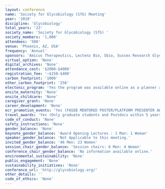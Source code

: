 ```yaml
---
layout: conference 
name: 'Society for Glycobiology (SfG) Meeting'
year: '2019'
discipline: 'Glycobiology'
total_years: '23'
society_name: 'Society for Glycobiology (SfG) '
society_members: '1,000'
attendees: '500'
venue: 'Phoenix, AZ, USA'
frequency: 'Annual'
sponsors: 'Amicus Therapeutics, Lectenz Bio, Sbio, Sussex Research Glycosylation & Glycodesign, Avanti Polar Lipids Inc., Biosynth Carbosynth, Caisson, Glyco Analystics, Glyco Expression Technologies, GlycoT therapeutics, IBEX Pharmaceuticals Inc., LimmaTech Biologics, NG™, Omicron Biochemicals Inc., TCI AMERICA, Thermo Fisher Scientific, Z Biotech, Oxford University Press'
virtual_option: 'None'
digital_archives: 'None'
attendance_cost: '$2000-$4000'
registration_fee: '~$150-$400'
carbon_footprint: '1000'
other_carbon_footprint: '250'
electonic_program: 'Yes the program was available online as a planner and a .pdf file.'
onsite_maternity: 'None'
onsite_childcare: 'None'
caregiver_grant: 'None'
career_development: 'None'
ecr_promotion_events: 'Yes (FASEB MENTORED POSTER/PLATFORM PRESENTER AWARDS: FASEB is offering awards for eligible underrepresented*** students and postdoctoral/clinical trainee fellows to help defray meeting registration and/or travel-related expenses associated with attending the SfG Annual Meeting. These funds are meant to defray the cost of meeting registration, lodging, air/ground transportation expenses, and per diem allowance (if applicable). Full-time undergraduate/graduate/medical students and postdoctoral/clinical trainee fellows (who are identified as being from a group considered underrepresented in the biomedical, clinical and behavioral sciences) are eligible to apply for the trainee awards)'
travel_awards: 'Yes (Only graduate students and Postdocs within 5 years of receiving their PhD are eligible)'
code_of_conduct: 'None'
safety_instructions: 'None'
gender_balance: 'None'
keynote_gender_balance: 'Award Opening Lectures : 1 Man: 1 Woman'
speaker_gender_balance: 'Not Applicable to this meeting.'
invited_gender_balance: '46 Men: 23 Women'
session_chair_gender_balance: 'Session chairs: 6 Men: 4 Women'
conference_chair_gender_balance: 'No information available online.'
environmental_sustainability: 'None'
public_engagement: 'None'
sustainability_initiatives: 'None'
conference_url: 'http://glycobiology.org/'
other_details: ''
code_of_ethics: 'None'
---
```

